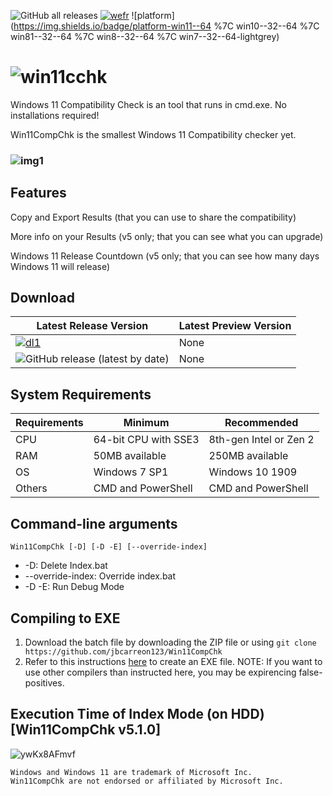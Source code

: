 ![GitHub all releases](https://img.shields.io/github/downloads/jbcarreon123/Win11CompChk/total) [![wefr](https://img.shields.io/badge/ElevenForum-Resource-informational)](https://www.elevenforum.com/resources/windows-11-compatibility-check.4/) ![platform](https://img.shields.io/badge/platform-win11--64 %7C win10--32--64 %7C win81--32--64 %7C win8--32--64 %7C win7--32--64-lightgrey)

# ![win11cchk](https://user-images.githubusercontent.com/86447165/133719286-29fca789-1a85-4744-9102-2cad869f2eb0.jpg)

Windows 11 Compatibility Check is an tool that runs in cmd.exe. No installations required!

Win11CompChk is the smallest Windows 11 Compatibility checker yet.

### ![img1](https://www.elevenforum.com/attachments/cmd_3xgfdbjw60-png.7021/)

## Features
Copy and Export Results (that you can use to share the compatibility)

More info on your Results (v5 only; that you can see what you can upgrade)

Windows 11 Release Countdown (v5 only; that you can see how many days Windows 11 will release)

## Download

Latest Release Version | Latest Preview Version
------------ | -------------
[![dl1](https://img.shields.io/badge/Download-v5.3.0-brightgreen)](https://github.com/jbcarreon123/Win11CompChk/releases/v5.3.0/) | None
![GitHub release (latest by date)](https://img.shields.io/github/downloads/jbcarreon123/Win11CompChk/latest/total) | None

## System Requirements
Requirements | Minimum | Recommended
---------- | ---------- | ----------
CPU | 64-bit CPU with SSE3 | 8th-gen Intel or Zen 2
RAM | 50MB available | 250MB available
OS | Windows 7 SP1 | Windows 10 1909
Others | CMD and PowerShell | CMD and PowerShell

## Command-line arguments
```Win11CompChk [-D] [-D -E] [--override-index]```
- -D: Delete Index.bat
- --override-index: Override index.bat
- -D -E: Run Debug Mode

## Compiling to EXE
1. Download the batch file by downloading the ZIP file or using ```git clone https://github.com/jbcarreon123/Win11CompChk```
2. Refer to this instructions [here](https://www.windowsq.com/t/use-iexpress-to-create-exe-file-from-batch-file.1575/) to create an EXE file.
NOTE: If you want to use other compilers than instructed here, you may be expirencing false-positives.

## Execution Time of Index Mode (on HDD) [Win11CompChk v5.1.0]
![ywKx8AFmvf](https://user-images.githubusercontent.com/86447165/132702265-423e1263-8859-4c7e-8bc1-47ae7241dce2.gif)

```
Windows and Windows 11 are trademark of Microsoft Inc.
Win11CompChk are not endorsed or affiliated by Microsoft Inc.
```
